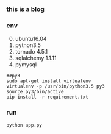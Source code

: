 ### this is a blog
### env
0. ubuntu16.04
1. python3.5
2. tornado 4.5.1
3. sqlalchemy 1.1.11
4. pymysql


```shell
##py3
sudo apt-get install virtualenv
virtualenv -p /usr/bin/python3.5 py3
source py3/bin/active
pip install -r requirement.txt
```

### run
```shell
python app.py
```


